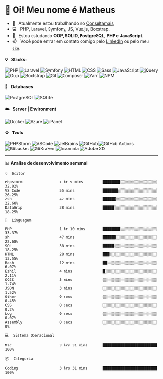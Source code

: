 # 👋 Oi! Meu nome é Matheus

- 🔭 &nbsp; Atualmente estou trabalhando no [Consultamais](https://consultamais.com.br/).
- 💻 &nbsp; PHP, Laravel, Symfony, JS, Vue.js, Boostrap.
- 🌱 &nbsp; Estou estudando **OOP, SOLID, PostgreSQL, PHP e JavaScript**.
- 📫 &nbsp; Você pode entrar em contato comigo pelo [LinkedIn](https://www.linkedin.com/in/matheuscamargoxavier/) ou pelo meu [site](https://matheuscamargo.co).

#### 💡 &nbsp; Stacks:
![PHP](https://img.shields.io/badge/-PHP-777BB4?&logo=php&logoColor=FFFFFF)
![Laravel](https://img.shields.io/badge/-Laravel-FF2D20?&logo=laravel&logoColor=FFFFFF)
![Symfony](https://img.shields.io/badge/-Symfony-000000?&logo=symfony&logoColor=FFFFFF)
![HTML](https://img.shields.io/badge/-HTML-E34F26?&logo=html5&logoColor=FFFFFF)
![CSS](https://img.shields.io/badge/-CSS-1572B6?&logo=css3&logoColor=FFFFFF)
![Sass](https://img.shields.io/badge/-Sass-CC6699?&logo=sass&logoColor=FFFFFF)
![JavaScript](https://img.shields.io/badge/-JavaScript-F7DF1E?&logo=javascript&logoColor=FFFFFF)
![jQuery](https://img.shields.io/badge/-jQuery-0769AD?&logo=jquery&logoColor=FFFFFF)
![Gulp](https://img.shields.io/badge/-Gulp-CF4647?&logo=gulp&logoColor=FFFFFF)
![Bootstrap](https://img.shields.io/badge/-Bootstrap-7952B3?&logo=bootstrap&logoColor=FFFFFF)
![Git](https://img.shields.io/badge/-Git-F05032?&logo=git&logoColor=FFFFFF)
![Composer](https://img.shields.io/badge/-Composer-885630?&logo=composer&logoColor=FFFFFF)
![Yarn](https://img.shields.io/badge/-Yarn-2C8EBB?&logo=yarn&logoColor=FFFFFF)
![NPM](https://img.shields.io/badge/-npm-CB3837?&logo=npm&logoColor=FFFFFF)

#### 💾 &nbsp; Databases
![PostgreSQL](https://img.shields.io/badge/-PostgreSQL-336791?&logo=PostgreSQL&logoColor=FFFFFF)
![SQLite](https://img.shields.io/badge/-SQLite-003B57?&logo=SQLite&logoColor=FFFFFF)

#### ☁️ &nbsp; Server | Environment
![Docker](https://img.shields.io/badge/-Docker-2496ED?&logo=docker&logoColor=FFFFFF)
![Azure](https://img.shields.io/badge/-Azure-0089D6?&logo=microsoft%20azure&logoColor=FFFFFF)
![cPanel](https://img.shields.io/badge/-cPanel-FF6C2C?&logo=cpanel&logoColor=FFFFFF)

#### ⚙️ &nbsp; Tools
![PHPStorm](https://img.shields.io/badge/-PHPStorm-000000?&logo=PHPStorm&logoColor=FFFFFF)
![VSCode](https://img.shields.io/badge/-VSCode-007ACC?&logo=Visual%20Studio%20Code&logoColor=FFFFFF) 
![JetBrains](https://img.shields.io/badge/-JetBrains-000000?&logo=jetbrains&logoColor=FFFFFF) 
![GitHub](https://img.shields.io/badge/-GitHub-181717?&logo=github&logoColor=FFFFFF) 
![GitHub Actions](https://img.shields.io/badge/-GitHub%20Actions-181717?&logo=GitHub%20Actions&logoColor=FFFFFF) 
![Bitbucket](https://img.shields.io/badge/-Bitbucket-0052CC?&logo=bitbucket&logoColor=FFFFFF)
![GitKraken](https://img.shields.io/badge/-GitKraken-179287?&logo=GitKraken&logoColor=FFFFFF)
![Insomnia](https://img.shields.io/badge/-Insomnia-5849BE?&logo=Insomnia&logoColor=FFFFFF)
![Adobe XD](https://img.shields.io/badge/-Adobe%20XD-FF61F6?&logo=adobe%20xd&logoColor=FFFFFF) 
_______

📊  **Analise de desenvolvimento semanal**
```text
💡  Editor

PhpStorm                 1 hr 9 mins         ████████░░░░░░░░░░░░░░░░░     32.82%
VS Code                  55 mins             ███████░░░░░░░░░░░░░░░░░░     26.25%
Zsh                      47 mins             ██████░░░░░░░░░░░░░░░░░░░     22.68%
DataGrip                 38 mins             █████░░░░░░░░░░░░░░░░░░░░     18.25%
```
```text
💬  Linguagem

PHP                      1 hr 10 mins        ████████░░░░░░░░░░░░░░░░░     33.37%
sh                       47 mins             ██████░░░░░░░░░░░░░░░░░░░     22.68%
SQL                      38 mins             █████░░░░░░░░░░░░░░░░░░░░     18.25%
HTML                     28 mins             ███░░░░░░░░░░░░░░░░░░░░░░     13.55%
Bash                     12 mins             ██░░░░░░░░░░░░░░░░░░░░░░░      6.07%
Ezhil                    4 mins              █░░░░░░░░░░░░░░░░░░░░░░░░      2.11%
SCSS                     3 mins              ░░░░░░░░░░░░░░░░░░░░░░░░░      1.74%
JSON                     3 mins              ░░░░░░░░░░░░░░░░░░░░░░░░░      1.52%
Other                    0 secs              ░░░░░░░░░░░░░░░░░░░░░░░░░      0.45%
CSS                      0 secs              ░░░░░░░░░░░░░░░░░░░░░░░░░       0.2%
Log                      0 secs              ░░░░░░░░░░░░░░░░░░░░░░░░░      0.07%
Assembly                 0 secs              ░░░░░░░░░░░░░░░░░░░░░░░░░         0%
```
```text
💻  Sistema Operacional

Mac                      3 hrs 31 mins       █████████████████████████       100%
```
```text
📦  Categoria

Coding                   3 hrs 31 mins       █████████████████████████       100%
```
